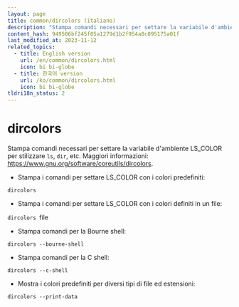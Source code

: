 ```yaml
---
layout: page
title: common/dircolors (italiano)
description: "Stampa comandi necessari per settare la variabile d'ambiente LS_COLOR per stilizzare `ls`, `dir`, etc."
content_hash: 949506bf245f05a1279d1b2f954a0c095175a01f
last_modified_at: 2023-11-12
related_topics:
  - title: English version
    url: /en/common/dircolors.html
    icon: bi bi-globe
  - title: 한국어 version
    url: /ko/common/dircolors.html
    icon: bi bi-globe
tldri18n_status: 2
---
```

# dircolors

Stampa comandi necessari per settare la variabile d'ambiente LS_COLOR per stilizzare `ls`, `dir`, etc.
Maggiori informazioni: <https://www.gnu.org/software/coreutils/dircolors>.

- Stampa i comandi per settare LS_COLOR con i colori predefiniti:

`dircolors`

- Stampa i comandi per settare LS_COLOR con i colori definiti in un file:

`dircolors `<span class="tldr-var badge badge-pill bg-dark-lm bg-white-dm text-white-lm text-dark-dm font-weight-bold">file</span>

- Stampa comandi per la Bourne shell:

`dircolors --bourne-shell`

- Stampa comandi per la C shell:

`dircolors --c-shell`

- Mostra i colori predefiniti per diversi tipi di file ed estensioni:

`dircolors --print-data`
